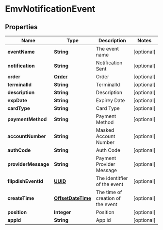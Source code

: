 
# EmvNotificationEvent

## Properties
Name | Type | Description | Notes
------------ | ------------- | ------------- | -------------
**eventName** | **String** | The event name |  [optional]
**notification** | **String** | Notification Sent |  [optional]
**order** | [**Order**](Order.md) | Order |  [optional]
**terminalId** | **String** | TerminalId |  [optional]
**description** | **String** | Description |  [optional]
**expDate** | **String** | Expirey Date |  [optional]
**cardType** | **String** | Card Type |  [optional]
**paymentMethod** | **String** | Payment Method |  [optional]
**accountNumber** | **String** | Masked Account Number |  [optional]
**authCode** | **String** | Auth Code |  [optional]
**providerMessage** | **String** | Payment Provider Message |  [optional]
**flipdishEventId** | [**UUID**](UUID.md) | The identitfier of the event |  [optional]
**createTime** | [**OffsetDateTime**](OffsetDateTime.md) | The time of creation of the event |  [optional]
**position** | **Integer** | Position |  [optional]
**appId** | **String** | App id |  [optional]



